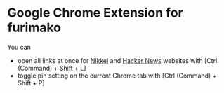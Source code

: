 
# Google Chrome Extension for furimako
You can
- open all links at once for [Nikkei](https://www.nikkei.com/) and [Hacker News](https://news.ycombinator.com/) websites with [Ctrl (Command) + Shift + L]
- toggle pin setting on the current Chrome tab with [Ctrl (Command) + Shift + P]
